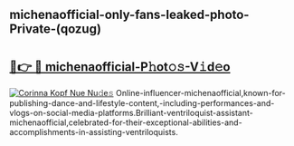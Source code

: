 ## michenaofficial-only-fans​-leaked-photo​-Private-(qozug)


# <h2><a href="https://mediaupload.pro?title=michenaofficial&ref=git">🔗👉 🔴 michenaofficial-P𝚑ot𝚘𝚜-V𝚒d𝚎o</a></h2>

[![Corinna Kopf Nue Nu𝚍e𝚜](https://i.imgur.com/0qMVB7G.gif)](https://mediaupload.pro?title=michenaofficial&ref=git)
Online-influencer-michenaofficial,known-for-publishing-dance-and-lifestyle-content,-including-performances-and-vlogs-on-social-media-platforms.Brilliant-ventriloquist-assistant-michenaofficial,celebrated-for-their-exceptional-abilities-and-accomplishments-in-assisting-ventriloquists.  